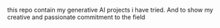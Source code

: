 this repo contain my generative AI projects i have tried. And to show my creative and passionate commitment to the field
